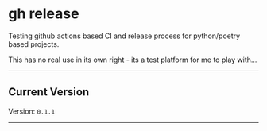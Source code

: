 # gh release

Testing github actions based CI and release process for python/poetry based
projects.

This has no real use in its own right - its a test platform for me to play
with...

----

## Current Version

Version: `0.1.1`

----
